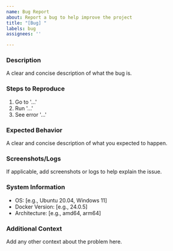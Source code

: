 ```yaml
---
name: Bug Report
about: Report a bug to help improve the project
title: "[Bug] "
labels: bug
assignees: ''

---
```


### Description
A clear and concise description of what the bug is.

### Steps to Reproduce
1. Go to '...'
2. Run '...'
3. See error '...'

### Expected Behavior
A clear and concise description of what you expected to happen.

### Screenshots/Logs
If applicable, add screenshots or logs to help explain the issue.

### System Information
- OS: [e.g., Ubuntu 20.04, Windows 11]
- Docker Version: [e.g., 24.0.5]
- Architecture: [e.g., amd64, arm64]

### Additional Context
Add any other context about the problem here.
